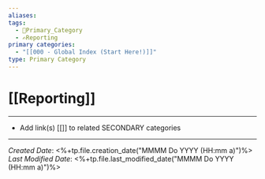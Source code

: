 ```yaml
---
aliases: 
tags:
  - 🥇Primary_Category
  - ✍️Reporting
primary categories:
  - "[[000 - Global Index (Start Here!)]]"
type: Primary Category
---
```

# [[Reporting]]

***

* Add link(s) [[]] to related SECONDARY categories

***

*Created Date*: <%+tp.file.creation_date("MMMM Do YYYY (HH:mm a)")%>  
*Last Modified Date*: <%+tp.file.last_modified_date("MMMM Do YYYY (HH:mm a)")%>
